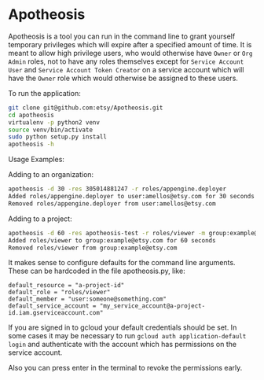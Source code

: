 # Apotheosis

Apotheosis is a tool you can run in the command line to grant yourself temporary privileges which will expire after a specified amount of time. It is meant to allow high privilege users, who would otherwise have `Owner` or `Org Admin` roles, not to have any roles themselves except for `Service Account User` and `Service Account Token Creator` on a service account which will have the `Owner` role which would otherwise be assigned to these users.

To run the application:
```sh
git clone git@github.com:etsy/Apotheosis.git
cd apotheosis
virtualenv -p python2 venv
source venv/bin/activate
sudo python setup.py install
apotheosis -h
```

Usage Examples:

Adding to an organization:

```sh
apotheosis -d 30 -res 305014881247 -r roles/appengine.deployer
Added roles/appengine.deployer to user:amellos@etsy.com for 30 seconds
Removed roles/appengine.deployer from user:amellos@etsy.com
```

Adding to a project:

```sh
apotheosis -d 60 -res apotheosis-test -r roles/viewer -m group:example@etsy.com
Added roles/viewer to group:example@etsy.com for 60 seconds
Removed roles/viewer from group:example@etsy.com
```

It makes sense to configure defaults for the command line arguments. These can be hardcoded in the file apotheosis.py, like:
```
default_resource = "a-project-id"
default_role = "roles/viewer"
default_member = "user:someone@something.com"
default_service_account = "my_service_account@a-project-id.iam.gserviceaccount.com"
```
If you are signed in to gcloud your default credentials should be set. In some cases it may be necessary to run `gcloud auth application-default login` and authenticate with the account which has permissions on the service account.

Also you can press enter in the terminal to revoke the permissions early.
